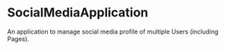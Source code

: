 # SocialMediaApplication
An application to manage social media profile of multiple Users (including Pages). 
